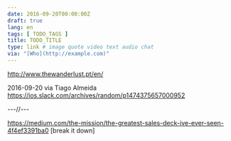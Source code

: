 ```yaml
---
date: 2016-09-20T00:00:00Z
draft: true
lang: en
tags: [ TODO_TAGS ]
title: TODO_TITLE
type: link # image quote video text audio chat
via: "[Who](http://example.com)"
---
```


<http://www.thewanderlust.pt/en/>

2016-09-20
via Tiago Almeida
https://ios.slack.com/archives/random/p1474375657000952


---//---


https://medium.com/the-mission/the-greatest-sales-deck-ive-ever-seen-4f4ef3391ba0
[break it down]

